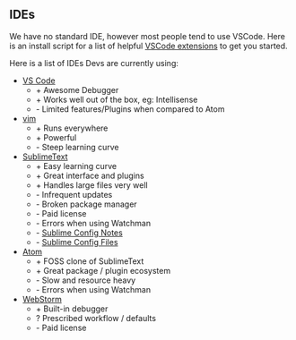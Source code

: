 ## IDEs

We have no standard IDE, however most people tend to use VSCode. Here is an install script for a list of helpful [VSCode extensions](./scripts/vscode-extensions.sh) to get you started.

Here is a list of IDEs Devs are currently using:
- [VS Code](https://code.visualstudio.com/)
  - \+ Awesome Debugger
  - \+ Works well out of the box, eg: Intellisense
  - \- Limited features/Plugins when compared to Atom
- [vim](http://www.manpages.info/linux/vi.1.html)
  - \+ Runs everywhere
  - \+ Powerful
  - \- Steep learning curve
- [SublimeText](https://www.sublimetext.com/)
  - \+ Easy learning curve
  - \+ Great interface and plugins
  - \+ Handles large files very well
  - \- Infrequent updates
  - \- Broken package manager
  - \- Paid license
  - \- Errors when using Watchman
  - \- [Sublime Config Notes](sublime-config.md) 
  - \- [Sublime Config Files](./sublime-config-files)
- [Atom](https://atom.io/)
  - \+ FOSS clone of SublimeText
  - \+ Great package / plugin ecosystem
  - \- Slow and resource heavy
  - \- Errors when using Watchman
- [WebStorm](https://www.jetbrains.com/webstorm/)
  - \+ Built-in debugger
  - ? Prescribed workflow / defaults
  - \- Paid license


